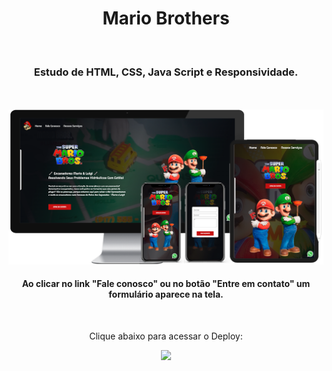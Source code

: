 <h1 align="center">
  Mario Brothers</h1>
<br>
<h3 align="center">Estudo de HTML, CSS, Java Script e Responsividade.</h3>
<br>
<br>

<div align="center">
  <img width="800px" src="https://github.com/feliperyo/mario-brothers/blob/master/assets/mockup.png?raw=true"/>
</div>
<h4 align="center">Ao clicar no link "Fale conosco" ou no botão "Entre em contato" um formulário aparece na tela.</h4>
<br>
<div align="center">
  
  <p>Clique abaixo para acessar o Deploy:</p>
<a href="https://feliperyo.github.io/mario-brothers/" target="_blank"><img src="https://img.shields.io/website-up-down-green-red/http/cv.lbesson.qc.to.svg"></a>
</div>
